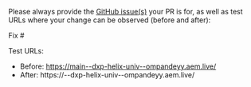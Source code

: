 Please always provide the [GitHub issue(s)](../issues) your PR is for, as well as test URLs where your change can be observed (before and after):

Fix #<gh-issue-id>

Test URLs:
- Before: https://main--dxp-helix-univ--ompandeyy.aem.live/
- After: https://<branch>--dxp-helix-univ--ompandeyy.aem.live/

